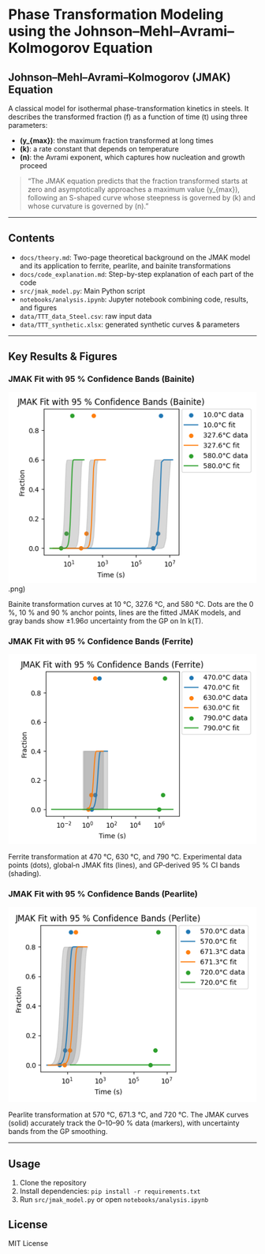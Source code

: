 # Phase Transformation Modeling using the Johnson–Mehl–Avrami–Kolmogorov Equation

## Johnson–Mehl–Avrami–Kolmogorov (JMAK) Equation

A classical model for isothermal phase-transformation kinetics in steels. It describes the transformed fraction \(f\) as a function of time \(t\) using three parameters:

- **\(y_\{max}\)**: the maximum fraction transformed at long times  
- **\(k\)**: a rate constant that depends on temperature  
- **\(n\)**: the Avrami exponent, which captures how nucleation and growth proceed  

> “The JMAK equation predicts that the fraction transformed starts at zero and asymptotically approaches a maximum value \(y_\{max}\), following an S-shaped curve whose steepness is governed by \(k\) and whose curvature is governed by \(n\).”

---

## Contents
- `docs/theory.md`: Two-page theoretical background on the JMAK model and its application to ferrite, pearlite, and bainite transformations
- `docs/code_explanation.md`: Step-by-step explanation of each part of the code
- `src/jmak_model.py`: Main Python script
- `notebooks/analysis.ipynb`: Jupyter notebook combining code, results, and figures
- `data/TTT_data_Steel.csv`: raw input data
- `data/TTT_synthetic.xlsx`: generated synthetic curves & parameters

---

## Key Results & Figures

### JMAK Fit with 95 % Confidence Bands (Bainite)

![Bainite](figures/JMAK%20Fit%20with%2095%20%25%20Confidence%20Bands%20(Bainite).png)
.png)

Bainite transformation curves at 10 °C, 327.6 °C, and 580 °C. Dots are the 0 %, 10 % and 90 % anchor points, lines are the fitted JMAK models, and gray bands show ±1.96σ uncertainty from the GP on ln k(T).


### JMAK Fit with 95 % Confidence Bands (Ferrite)

![Ferrite](figures/JMAK%20Fit%20with%2095%20%25%20Confidence%20Bands%20(Ferrite).png)

Ferrite transformation at 470 °C, 630 °C, and 790 °C. Experimental data points (dots), global‐n JMAK fits (lines), and GP‐derived 95 % CI bands (shading).


### JMAK Fit with 95 % Confidence Bands (Pearlite)

![Pearlite](figures/JMAK%20Fit%20with%2095%20%25%20Confidence%20Bands%20(Perlite).png)

Pearlite transformation at 570 °C, 671.3 °C, and 720 °C. The JMAK curves (solid) accurately track the 0–10–90 % data (markers), with uncertainty bands from the GP smoothing.

---

## Usage
1. Clone the repository
2. Install dependencies: `pip install -r requirements.txt`
3. Run `src/jmak_model.py` or open `notebooks/analysis.ipynb`

## License
MIT License
